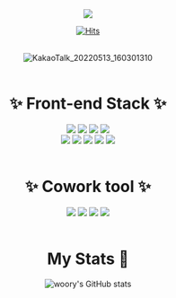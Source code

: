 
<div align="center">
 <img src="https://capsule-render.vercel.app/api?type=shark&color=auto&height=300&section=header&text=Woory%20GitHub 👏&fontSize=90&animation=fadeIn" />

 [![Hits](https://hits.seeyoufarm.com/api/count/incr/badge.svg?url=https%3A%2F%2Fgithub.com%2Fwoorykim%2F&count_bg=%238FE1F1&title_bg=%23FD8989&icon=&icon_color=%23E7E7E7&title=hits&edge_flat=false)](https://github.com/woorykim)  
 <br/>

 ![KakaoTalk_20220513_160301310](https://user-images.githubusercontent.com/89957988/168231556-1426564d-0560-4311-9dc4-6ab4fe33c911.jpg)
 <br/>
 <br/>
 <h1>✨ Front-end Stack ✨</h1>
 
  <img src="https://img.shields.io/badge/HTML-E34F26?style=flat-square&logo=HTML5&logoColor=white"/>
  <img src="https://img.shields.io/badge/CSS3-F7DF1E?style=flat-square&logo=CSS3&logoColor=white"/>
  <img src="https://img.shields.io/badge/JAVASCRIPT-1572B6?style=flat-square&logo=JAVASCRIPT&logoColor=white"/>
  <img src="https://img.shields.io/badge/jQuery-68BC71?style=flat-square&logo=jQuery&logoColor=white"/><br/>
  <img src="https://img.shields.io/badge/VScode-31C48D?style=flat-square&logo=VScode&logoColor=white"/>
  <img src="https://img.shields.io/badge/ESLint-4B32C3?style=flat-square&logo=ESLint&logoColor=white"/>
  <img src="https://img.shields.io/badge/npm-CB3837?style=flat-square&logo=npm&logoColor=white"/>
  <img src="https://img.shields.io/badge/React-61DAFB?style=flat-square&logo=React&logoColor=white"/>
  <img src="https://img.shields.io/badge/React-764ABC?style=flat-square&logo=Redux&logoColor=white"/>
 
 <br/>
 <br/>
 <h1>✨ Cowork tool ✨</h1>
  <img src="https://img.shields.io/badge/GitHub-81717?style=flat-square&logo=GitHub&logoColor=white"/>
  <img src="https://img.shields.io/badge/Notion-00148C?style=flat-square&logo=Notion&logoColor=white"/>
  <img src="https://img.shields.io/badge/Slack-4A154B?style=flat-square&logo=Slack&logoColor=white"/>
  <img src="https://img.shields.io/badge/Postman-FF6C37?style=flat-square&logo=Postman&logoColor=white"/>
 <br/>
 <br/>
 <h1>My Stats 🧐</h2>

 ![woory's GitHub stats](https://github-readme-stats.vercel.app/api?username=woorykim&show_icons=true)

 
 
</div>

